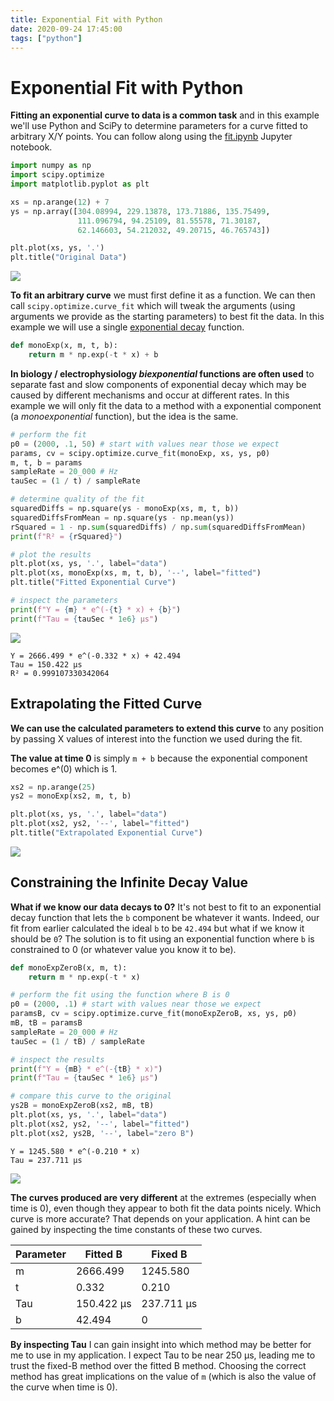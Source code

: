 ```yaml
---
title: Exponential Fit with Python
date: 2020-09-24 17:45:00
tags: ["python"]
---
```


# Exponential Fit with Python

**Fitting an exponential curve to data is a common task** and in this example we'll use Python and SciPy to determine parameters for a curve fitted to arbitrary X/Y points. You can follow along using the [fit.ipynb](https://swharden.com/static/2020/09/24/fit.ipynb) Jupyter notebook.

```python
import numpy as np
import scipy.optimize
import matplotlib.pyplot as plt

xs = np.arange(12) + 7
ys = np.array([304.08994, 229.13878, 173.71886, 135.75499,
               111.096794, 94.25109, 81.55578, 71.30187, 
               62.146603, 54.212032, 49.20715, 46.765743])

plt.plot(xs, ys, '.')
plt.title("Original Data")
```

<div class="text-center">

![](https://swharden.com/static/2020/09/24/original.png)

</div>

**To fit an arbitrary curve** we must first define it as a function. We can then call `scipy.optimize.curve_fit` which will tweak the arguments (using arguments we provide as the starting parameters) to best fit the data. In this example we will use a single [exponential decay](https://en.wikipedia.org/wiki/Exponential_decay) function. 

```python
def monoExp(x, m, t, b):
    return m * np.exp(-t * x) + b
```

**In biology / electrophysiology _biexponential_ functions are often used** to separate fast and slow components of exponential decay which may be caused by different mechanisms and occur at different rates. In this example we will only fit the data to a method with a exponential component (a _monoexponential_ function), but the idea is the same.

```python
# perform the fit
p0 = (2000, .1, 50) # start with values near those we expect
params, cv = scipy.optimize.curve_fit(monoExp, xs, ys, p0)
m, t, b = params
sampleRate = 20_000 # Hz
tauSec = (1 / t) / sampleRate

# determine quality of the fit
squaredDiffs = np.square(ys - monoExp(xs, m, t, b))
squaredDiffsFromMean = np.square(ys - np.mean(ys))
rSquared = 1 - np.sum(squaredDiffs) / np.sum(squaredDiffsFromMean)
print(f"R² = {rSquared}")

# plot the results
plt.plot(xs, ys, '.', label="data")
plt.plot(xs, monoExp(xs, m, t, b), '--', label="fitted")
plt.title("Fitted Exponential Curve")

# inspect the parameters
print(f"Y = {m} * e^(-{t} * x) + {b}")
print(f"Tau = {tauSec * 1e6} µs")
```

<div class="text-center">

![](https://swharden.com/static/2020/09/24/fitted.png)

</div>

```
Y = 2666.499 * e^(-0.332 * x) + 42.494
Tau = 150.422 µs
R² = 0.999107330342064
```

## Extrapolating the Fitted Curve

**We can use the calculated parameters to extend this curve** to any position by passing X values of interest into the function we used during the fit. 

**The value at time 0** is simply `m + b` because the exponential component becomes e^(0) which is 1.

```python
xs2 = np.arange(25)
ys2 = monoExp(xs2, m, t, b)

plt.plot(xs, ys, '.', label="data")
plt.plot(xs2, ys2, '--', label="fitted")
plt.title("Extrapolated Exponential Curve")
```

<div class="text-center">

![](https://swharden.com/static/2020/09/24/fitted2.png)

</div>

## Constraining the Infinite Decay Value

**What if we know our data decays to 0?** It's not best to fit to an exponential decay function that lets the `b` component be whatever it wants. Indeed, our fit from earlier calculated the ideal `b` to be `42.494` but what if we know it should be `0`? The solution is to fit using an exponential function where `b` is constrained to 0 (or whatever value you know it to be).

```python
def monoExpZeroB(x, m, t):
    return m * np.exp(-t * x)

# perform the fit using the function where B is 0
p0 = (2000, .1) # start with values near those we expect
paramsB, cv = scipy.optimize.curve_fit(monoExpZeroB, xs, ys, p0)
mB, tB = paramsB
sampleRate = 20_000 # Hz
tauSec = (1 / tB) / sampleRate

# inspect the results
print(f"Y = {mB} * e^(-{tB} * x)")
print(f"Tau = {tauSec * 1e6} µs")

# compare this curve to the original
ys2B = monoExpZeroB(xs2, mB, tB)
plt.plot(xs, ys, '.', label="data")
plt.plot(xs2, ys2, '--', label="fitted")
plt.plot(xs2, ys2B, '--', label="zero B")
```

```
Y = 1245.580 * e^(-0.210 * x)
Tau = 237.711 µs
```

<div class="text-center">

![](https://swharden.com/static/2020/09/24/fits.png)

</div>

**The curves produced are very different** at the extremes (especially when time is 0), even though they appear to both fit the data points nicely. Which curve is more accurate? That depends on your application. A hint can be gained by inspecting the time constants of these two curves.

<div class="text-center">

Parameter | Fitted B | Fixed B
---|---|---
m|2666.499|1245.580
t|0.332|0.210
Tau|150.422 µs|237.711 µs
b|42.494|0

</div>

**By inspecting Tau** I can gain insight into which method may be better for me to use in my application. I expect Tau to be near 250 µs, leading me to trust the fixed-B method over the fitted B method. Choosing the correct method has great implications on the value of `m` (which is also the value of the curve when time is 0).